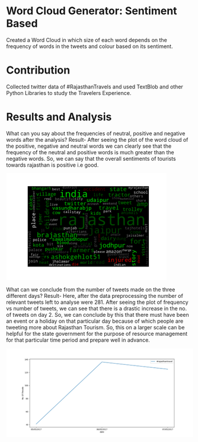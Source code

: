 # Word Cloud Generator: Sentiment Based


Created a Word Cloud in which size of each word depends on the frequency of words in the tweets and colour based on its sentiment.

# Contribution

 Collected twitter data of \#RajasthanTravels and used TextBlob and other Python Libraries to study the Travelers Experience.


# Results and Analysis
 What can you say about the frequencies of neutral, positive and negative words after the analysis?
 Result- After seeing the plot of the word cloud of the positive, negative and neutral words we can clearly see that the        frequency of the neutral and positive words is much greater than the negative words. So, we can say that the           overall sentiments of tourists towards rajasthan is positive i.e good.

![image](https://github.com/netfreak16/wordcloud/blob/master/wordcloud.png)

What can we conclude from the number of tweets made on the three different days?
Result- Here, after the data preprocessing the number of relevant tweets left to analyse were 281. After seeing the plot of frequency vs number of tweets, we can see that there is a drastic increase in the no. of tweets on day 2. So, we can conclude by this that there must have been an event or a holiday on that particular day because of which people are tweeting more about Rajasthan Tourism. So, this on a larger scale can be helpful for the state government for the purpose of resource management for that particular time period and prepare well in advance.

![image](https://github.com/netfreak16/wordcloud/blob/master/tweets%20with%20time%20graph.png)

